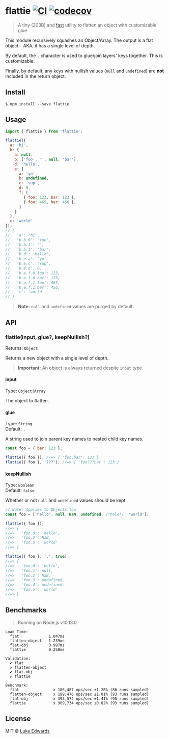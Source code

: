 # flattie [![CI](https://github.com/lukeed/flattie/workflows/CI/badge.svg)](https://github.com/lukeed/flattie/actions) [![codecov](https://badgen.now.sh/codecov/c/github/lukeed/flattie)](https://codecov.io/gh/lukeed/flattie)

> A tiny (203B) and [fast](#benchmarks) utility to flatten an object with customizable glue

This module recursively squashes an Object/Array. The output is a flat object – AKA, it has a single level of depth.

By default, the `.` character is used to glue/join layers' keys together. This is customizable.

Finally, by default, any keys with nullish values (`null` and `undefined`) are **not** included in the return object.

## Install

```
$ npm install --save flattie
```


## Usage

```js
import { flattie } from 'flattie';

flattie({
  a: 'hi',
  b: {
    a: null,
    b: ['foo', '', null, 'bar'],
    d: 'hello',
    e: {
      a: 'yo',
      b: undefined,
      c: 'sup',
      d: 0,
      f: [
        { foo: 123, bar: 123 },
        { foo: 465, bar: 456 },
      ]
    }
  },
  c: 'world'
});
// {
//   'a': 'hi',
//   'b.b.0': 'foo',
//   'b.b.1': '',
//   'b.b.3': 'bar',
//   'b.d': 'hello',
//   'b.e.a': 'yo',
//   'b.e.c': 'sup',
//   'b.e.d': 0,
//   'b.e.f.0.foo': 123,
//   'b.e.f.0.bar': 123,
//   'b.e.f.1.foo': 465,
//   'b.e.f.1.bar': 456,
//   'c': 'world'
// }
```

> **Note:** `null` and `undefined` values are purged by default.

## API

### flattie(input, glue?, keepNullish?)
Returns: `Object`

Returns a new object with a single level of depth.

> **Important:** An object is always returned despite `input` type.

#### input
Type: `Object|Array`

The object to flatten.

#### glue
Type: `String`<br>
Default: `.`

A string used to join parent key names to nested child key names.

```js
const foo = { bar: 123 };

flattie({ foo }); //=> { 'foo.bar': 123 }
flattie({ foo }, '???'); //=> { 'foo???bar': 123 }
```

#### keepNullish
Type: `Boolean`<br>
Default: `false`

Whether or not `null` and `undefined` values should be kept.

```js
// Note: Applies to Objects too
const foo = ['hello', null, NaN, undefined, /*hole*/, 'world'];

flattie({ foo });
//=> {
//=>   'foo.0': 'hello',
//=>   'foo.2': NaN,
//=>   'foo.5': 'world'
//=> }

flattie({ foo }, '.', true);
//=> {
//=>   'foo.0': 'hello',
//=>   'foo.1': null,
//=>   'foo.2': NaN,
//=>   'foo.3': undefined,
//=>   'foo.4': undefined,
//=>   'foo.5': 'world'
//=> }
```

## Benchmarks

> Running on Node.js v10.13.0

```
Load Time:
  flat             1.047ms
  flatten-object   1.239ms
  flat-obj         0.997ms
  flattie          0.258ms

Validation:
  ✔ flat
  ✔ flatten-object
  ✔ flat-obj
  ✔ flattie

Benchmark:
  flat               x 186,487 ops/sec ±1.28% (86 runs sampled)
  flatten-object     x 199,476 ops/sec ±1.01% (93 runs sampled)
  flat-obj           x 393,574 ops/sec ±1.41% (95 runs sampled)
  flattie            x 909,734 ops/sec ±0.82% (93 runs sampled)
```


## License

MIT © [Luke Edwards](https://lukeed.com)
